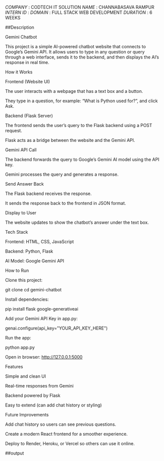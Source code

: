 *COMPANY* : CODTECH IT SOLUTION
*NAME* : CHANNABASAVA RAMPUR
*INTERN ID* : 
*DOMAIN* : FULL STACK WEB DEVELOPMENT
*DURATION* : 6 WEEKS


##Description 

Gemini Chatbot

This project is a simple AI-powered chatbot website that connects to Google’s Gemini API.
It allows users to type in any question or query through a web interface, sends it to the backend, and then displays the AI’s response in real time.

How it Works

Frontend (Website UI)

The user interacts with a webpage that has a text box and a button.

They type in a question, for example: “What is Python used for?”, and click Ask.

Backend (Flask Server)

The frontend sends the user’s query to the Flask backend using a POST request.

Flask acts as a bridge between the website and the Gemini API.

Gemini API Call

The backend forwards the query to Google’s Gemini AI model using the API key.

Gemini processes the query and generates a response.

Send Answer Back

The Flask backend receives the response.

It sends the response back to the frontend in JSON format.

Display to User

The website updates to show the chatbot’s answer under the text box.

Tech Stack

Frontend: HTML, CSS, JavaScript

Backend: Python, Flask

AI Model: Google Gemini API

How to Run

Clone this project:

git clone <your-repo-link>
cd gemini-chatbot


Install dependencies:

pip install flask google-generativeai


Add your Gemini API Key in app.py:

genai.configure(api_key="YOUR_API_KEY_HERE")


Run the app:

python app.py


Open in browser:
http://127.0.0.1:5000

Features

Simple and clean UI

Real-time responses from Gemini

Backend powered by Flask

Easy to extend (can add chat history or styling)

Future Improvements

Add chat history so users can see previous questions.

Create a modern React frontend for a smoother experience.

Deploy to Render, Heroku, or Vercel so others can use it online.

##output

